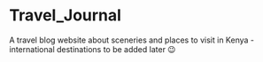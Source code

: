 # Travel_Journal
A travel blog website about sceneries and places to visit in Kenya - international destinations to be added later 😉
